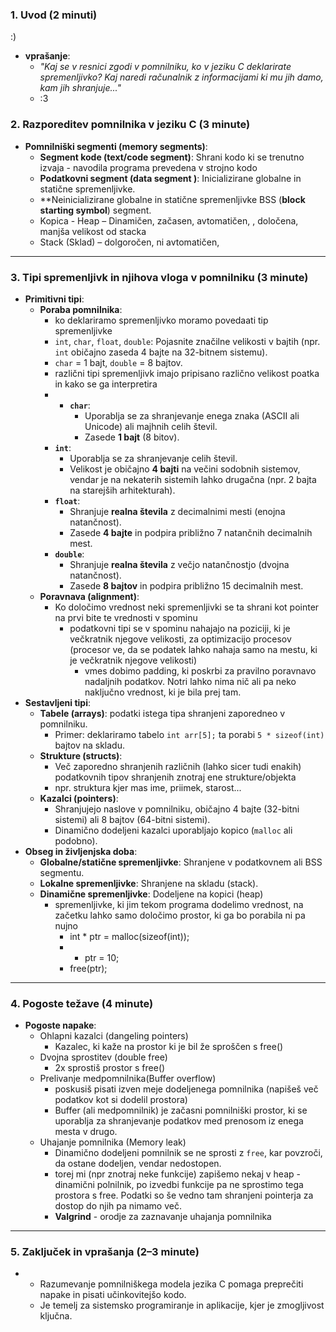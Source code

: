 ### **1. Uvod (2 minuti)**
:)
- **vprašanje**:
    - _"Kaj se v resnici zgodi v pomnilniku, ko v jeziku C deklarirate spremenljivko? Kaj naredi računalnik z informacijami ki mu jih damo, kam jih shranjuje..."_
    - :3
### **2. Razporeditev pomnilnika v jeziku C (3 minute)**

- **Pomnilniški segmenti (memory segments)**:
    - **Segment kode (text/code segment)**: Shrani kodo ki se trenutno izvaja - navodila programa prevedena v strojno kodo
    - **Podatkovni segment (data segment )**: Inicializirane globalne in statične spremenljivke.
    - **Neinicializirane globalne in statične spremenljivke BSS (**block starting symbol**) segment.
    - Kopica - Heap – Dinamičen, začasen, avtomatičen, , določena, manjša velikost od stacka
    - Stack (Sklad) – dolgoročen, ni avtomatičen, 


---

### **3. Tipi spremenljivk in njihova vloga v pomnilniku (3 minute)**

- **Primitivni tipi**:
    - **Poraba pomnilnika**:
	    - ko deklariramo spremenljivko moramo povedaati tip spremenljivke
        - `int`, `char`, `float`, `double`: Pojasnite značilne velikosti v bajtih (npr. `int` običajno zaseda 4 bajte na 32-bitnem sistemu).
        - `char` = 1 bajt, `double` = 8 bajtov.
        - različni tipi spremenljivk imajo pripisano različno velikost poatka in kako se ga interpretira
        - - **`char`**:
		    - Uporablja se za shranjevanje enega znaka (ASCII ali Unicode) ali majhnih celih števil.
		    - Zasede **1 bajt** (8 bitov).
		- **`int`**:
		    - Uporablja se za shranjevanje celih števil.
		    - Velikost je običajno **4 bajti** na večini sodobnih sistemov, vendar je na nekaterih sistemih lahko drugačna (npr. 2 bajta na starejših arhitekturah).
		- **`float`**:
		    - Shranjuje **realna števila** z decimalnimi mesti (enojna natančnost).
		    - Zasede **4 bajte** in podpira približno 7 natančnih decimalnih mest.
		- **`double`**:
		    - Shranjuje **realna števila** z večjo natančnostjo (dvojna natančnost).
		    - Zasede **8 bajtov** in podpira približno 15 decimalnih mest.
    - **Poravnava (alignment)**:
        - Ko določimo vrednost neki spremenljivki se ta shrani kot pointer na prvi bite te vrednosti v spominu
	        - podatkovni tipi se v spominu nahajajo na poziciji, ki je večkratnik njegove velikosti, za optimizacijo procesov (procesor ve, da se podatek lahko nahaja samo na mestu, ki je večkratnik njegove velikosti)
		        - vmes dobimo padding, ki poskrbi za pravilno poravnavo nadaljnih podatkov. Notri lahko nima nič ali pa neko naključno vrednost, ki je bila prej tam.
- **Sestavljeni tipi**:
    - **Tabele (arrays)**: podatki istega tipa shranjeni zaporedneo v pomnilniku.
        - Primer: deklariramo tabelo `int arr[5];` ta porabi `5 * sizeof(int)` bajtov na skladu.
    - **Strukture (structs)**:
        - Več zaporedno shranjenih različnih (lahko sicer tudi enakih) podatkovnih tipov shranjenih znotraj ene strukture/objekta
        - npr. struktura kjer mas ime, priimek, starost...
    - **Kazalci (pointers)**:
        - Shranjujejo naslove v pomnilniku, običajno 4 bajte (32-bitni sistemi) ali 8 bajtov (64-bitni sistemi).
        - Dinamično dodeljeni kazalci uporabljajo kopico (`malloc` ali podobno).
- **Obseg in življenjska doba**:
    - **Globalne/statične spremenljivke**: Shranjene v podatkovnem ali BSS segmentu.
    - **Lokalne spremenljivke**: Shranjene na skladu (stack).
    - **Dinamične spremenljivke**: Dodeljene na kopici (heap) 
	    - spremenljivke, ki jim tekom programa dodelimo vrednost, na začetku lahko samo določimo prostor, ki ga bo porabila ni pa nujno
			- int * ptr = malloc(sizeof(int)); 
			- * ptr = 10; 
			- free(ptr);

---

### **4. Pogoste težave (4 minute)**

- **Pogoste napake**:
    - Ohlapni kazalci (dangeling pointers)
	    - Kazalec, ki kaže na prostor ki je bil že sproščen s free()
    - Dvojna sprostitev (double free)
	    - 2x sprostiš prostor s free()
    - Prelivanje medpomnilnika(Buffer overflow)
	    - poskusiš pisati izven meje dodeljenega pomnilnika (napišeš več podatkov kot si dodelil prostora)
	    - Buffer (ali medpomnilnik) je začasni pomnilniški prostor, ki se uporablja za shranjevanje podatkov med prenosom iz enega mesta v drugo.
    - Uhajanje pomnilnika (Memory leak)
	    - Dinamično dodeljeni pomnilnik se ne sprosti z `free`, kar povzroči, da ostane dodeljen, vendar nedostopen.
	    - torej mi (npr znotraj neke funkcije) zapišemo nekaj v heap - dinamični polnilnik, po izvedbi funkcije pa ne sprostimo tega prostora s free. Podatki so še vedno tam shranjeni pointerja za dostop do njih pa nimamo več.
	    - **Valgrind**  - orodje za zaznavanje uhajanja pomnilnika 

---

### **5. Zaključek in vprašanja (2–3 minute)**

-
    - Razumevanje pomnilniškega modela jezika C pomaga preprečiti napake in pisati učinkovitejšo kodo.
    - Je temelj za sistemsko programiranje in aplikacije, kjer je zmogljivost ključna.
